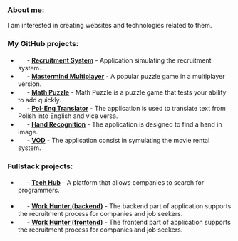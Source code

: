 ### About me:

I am interested in creating websites and technologies related to them.

### My GitHub projects:

- <img src="https://user-images.githubusercontent.com/41111309/230332808-4d22317e-d8c8-4901-8fec-b12eba076971.svg" width="16" height="16" style="position: relative; top: 5px;" /> - **[Recruitment System](https://github.com/dbirak/recruitment_system)** - Application simulating the recruitment system.
- <img src="https://user-images.githubusercontent.com/41111309/230334207-38ec7c80-de34-41da-8b2a-a9bd637ff78b.svg" width="16" height="16" style="position: relative; top: 5px;" /> - **[Mastermind Multiplayer](https://github.com/dbirak/mastermind_multiplayer)** - A popular puzzle game in a multiplayer version.
- <img src="https://user-images.githubusercontent.com/41111309/230334207-38ec7c80-de34-41da-8b2a-a9bd637ff78b.svg" width="16" height="16" style="position: relative; top: 5px;" /> - **[Math Puzzle](https://github.com/dbirak/math_puzzle)** - Math Puzzle is a puzzle game that tests your ability to add quickly.
- <img src="https://user-images.githubusercontent.com/41111309/230336035-896be31e-a102-48b9-945d-d0f67354e7e2.svg" width="16" height="16" style="position: relative; top: 5px;" /> - **[Pol-Eng Translator](https://github.com/dbirak/pol_eng_translator)** - The application is used to translate text from Polish into English and vice versa.
- <img src="https://user-images.githubusercontent.com/41111309/230338254-a755cdbf-2574-472e-923b-4f3113d2241c.svg" width="16" height="16" style="position: relative; top: 5px;" /> - **[Hand Recognition](https://github.com/dbirak/hand_recognition)** - The application is designed to find a hand in image.
- <img src="https://user-images.githubusercontent.com/41111309/230373170-6f12e337-31e3-4f98-aab1-124c097298af.svg" width="16" height="16" style="position: relative; top: 5px;" /> - **[VOD](https://github.com/dbirak/vod)** - The application consist in symulating the movie rental system.

### Fullstack projects:
- <img src="https://github.com/dbirak/dbirak/assets/41111309/ca8e4723-2012-4ddb-a234-183e9678c3de" width="16" height="16" style="position: relative; top: 5px;" /> - **[Tech Hub](https://github.com/dbirak/tech_hub)** - A platform that allows companies to search for programmers.<br><br>
- <img src="https://github.com/dbirak/dbirak/assets/41111309/ca8e4723-2012-4ddb-a234-183e9678c3de" width="16" height="16" style="position: relative; top: 5px;" /> - **[Work Hunter (backend)](https://github.com/dbirak/recruitment_system_backend)** - 
The backend part of application supports the recruitment process for companies and job seekers.
- <img src="https://github.com/dbirak/dbirak/assets/41111309/15111c8e-9f86-4264-82f0-25617315d7cd" width="16" height="16" style="position: relative; top: 5px;" /> - **[Work Hunter (frontend)](https://github.com/dbirak/recruitment_system_frontend)** - 
The frontend part of application supports the recruitment process for companies and job seekers.
